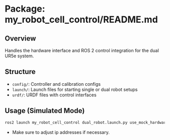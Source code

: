 # Package: my_robot_cell_control/README.md

## Overview
Handles the hardware interface and ROS 2 control integration for the dual UR5e system.

## Structure
- `config/`: Controller and calibration configs
- `launch/`: Launch files for starting single or dual robot setups
- `urdf/`: URDF files with control interfaces

## Usage (Simulated Mode)
```bash
ros2 launch my_robot_cell_control dual_robot.launch.py use_mock_hardware:=true
```
- Make sure to adjust ip addresses if necessary.

